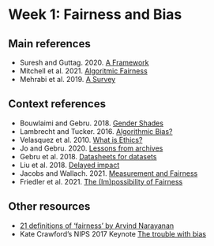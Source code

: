 # Week 1: Fairness and Bias

## Main references

* Suresh and Guttag. 2020. [A Framework](https://arxiv.org/abs/1901.10002) 
* Mitchell et al. 2021. [Algoritmic Fairness](https://www.annualreviews.org/doi/abs/10.1146/annurev-statistics-042720-125902)
* Mehrabi et al. 2019. [A Survey](https://arxiv.org/abs/1908.09635)

## Context references

* Bouwlaimi and Gebru. 2018. [Gender Shades](http://gendershades.org/index.html)
* Lambrecht and Tucker. 2016. [Algorithmic Bias?](https://papers.ssrn.com/sol3/papers.cfm?abstract_id=2852260) 
* Velasquez et al. 2010. [What is Ethics?](https://www.scu.edu/ethics/ethics-resources/ethical-decision-making/what-is-ethics)
* Jo and Gebru. 2020. [Lessons from archives](https://dl.acm.org/doi/abs/10.1145/3351095.3372829) 
* Gebru et al. 2018. [Datasheets for datasets](https://arxiv.org/abs/1803.09010) 
* Liu et al. 2018. [Delayed impact](https://arxiv.org/abs/1803.04383)
* Jacobs and Wallach. 2021. [Measurement and Fairness](https://dl.acm.org/doi/10.1145/3442188.3445901)
* Friedler et al. 2021. [The (Im)possibility of Fairness](https://cacm.acm.org/magazines/2021/4/251365-the-impossibility-of-fairness) 

## Other resources

* [21 definitions of ‘fairness’ by Arvind Narayanan](https://www.youtube.com/watch?v=jIXIuYdnyyk)
* Kate Crawford’s NIPS 2017 Keynote [The trouble with bias](https://www.youtube.com/watch?v=fMym_BKWQzk)
